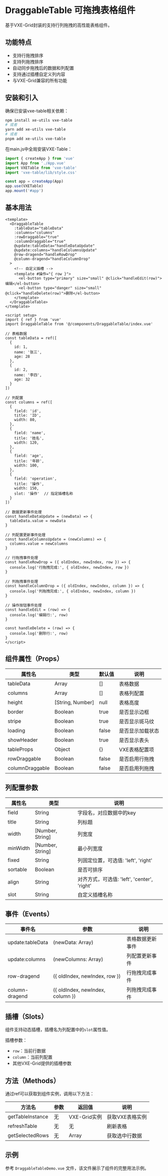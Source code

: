# DraggableTable 可拖拽表格组件

基于VXE-Grid封装的支持行列拖拽的高性能表格组件。

## 功能特点

- 支持行拖拽排序
- 支持列拖拽排序
- 自动同步拖拽后的数据和列配置
- 支持通过插槽自定义列内容
- 与VXE-Grid兼容的所有功能

## 安装和引入

确保已安装vxe-table相关依赖：

```bash
npm install xe-utils vxe-table
# 或者
yarn add xe-utils vxe-table
# 或者
pnpm add xe-utils vxe-table
```

在main.js中全局安装VXE-Table：

```js
import { createApp } from 'vue'
import App from './App.vue'
import VXETable from 'vxe-table'
import 'vxe-table/lib/style.css'

const app = createApp(App)
app.use(VXETable)
app.mount('#app')
```

## 基本用法

```vue
<template>
  <DraggableTable
    :tableData="tableData"
    :columns="columns"
    :rowDraggable="true"
    :columnDraggable="true"
    @update:tableData="handleDataUpdate"
    @update:columns="handleColumnsUpdate"
    @row-dragend="handleRowDrop"
    @column-dragend="handleColumnDrop"
  >
    <!-- 自定义插槽 -->
    <template #操作="{ row }">
      <el-button type="primary" size="small" @click="handleEdit(row)">编辑</el-button>
      <el-button type="danger" size="small" @click="handleDelete(row)">删除</el-button>
    </template>
  </DraggableTable>
</template>

<script setup>
import { ref } from 'vue'
import DraggableTable from '@/components/DraggableTable/index.vue'

// 表格数据
const tableData = ref([
  {
    id: 1,
    name: '张三',
    age: 28
  },
  {
    id: 2,
    name: '李四',
    age: 32
  }
])

// 列配置
const columns = ref([
  {
    field: 'id',
    title: 'ID',
    width: 80,
  },
  {
    field: 'name',
    title: '姓名',
    width: 120,
  },
  {
    field: 'age',
    title: '年龄',
    width: 100,
  },
  {
    field: 'operation',
    title: '操作',
    width: 150,
    slot: '操作'  // 指定插槽名称
  }
])

// 数据更新事件处理
const handleDataUpdate = (newData) => {
  tableData.value = newData
}

// 列配置更新事件处理
const handleColumnsUpdate = (newColumns) => {
  columns.value = newColumns
}

// 行拖拽事件处理
const handleRowDrop = ({ oldIndex, newIndex, row }) => {
  console.log('行拖拽完成:', { oldIndex, newIndex, row })
}

// 列拖拽事件处理
const handleColumnDrop = ({ oldIndex, newIndex, column }) => {
  console.log('列拖拽完成:', { oldIndex, newIndex, column })
}

// 操作按钮事件处理
const handleEdit = (row) => {
  console.log('编辑行:', row)
}

const handleDelete = (row) => {
  console.log('删除行:', row)
}
</script>
```

## 组件属性（Props）

| 属性名 | 类型 | 默认值 | 说明 |
| ------ | ---- | ------ | ---- |
| tableData | Array | [] | 表格数据 |
| columns | Array | [] | 表格列配置 |
| height | [String, Number] | null | 表格高度 |
| border | Boolean | true | 是否显示边框 |
| stripe | Boolean | true | 是否显示斑马纹 |
| loading | Boolean | false | 是否显示加载状态 |
| showHeader | Boolean | true | 是否显示表头 |
| tableProps | Object | {} | VXE表格配置项 |
| rowDraggable | Boolean | false | 是否启用行拖拽 |
| columnDraggable | Boolean | false | 是否启用列拖拽 |

## 列配置参数

| 属性名 | 类型 | 说明 |
| ------ | ---- | ---- |
| field | String | 字段名，对应数据中的key |
| title | String | 列标题 |
| width | [Number, String] | 列宽度 |
| minWidth | [Number, String] | 最小列宽度 |
| fixed | String | 列固定位置，可选值: 'left', 'right' |
| sortable | Boolean | 是否可排序 |
| align | String | 对齐方式，可选值: 'left', 'center', 'right' |
| slot | String | 自定义插槽名称 |

## 事件（Events）

| 事件名 | 参数 | 说明 |
| ------ | ---- | ---- |
| update:tableData | (newData: Array) | 表格数据更新事件 |
| update:columns | (newColumns: Array) | 列配置更新事件 |
| row-dragend | ({ oldIndex, newIndex, row }) | 行拖拽完成事件 |
| column-dragend | ({ oldIndex, newIndex, column }) | 列拖拽完成事件 |

## 插槽（Slots）

组件支持动态插槽，插槽名为列配置中的`slot`属性值。

插槽参数：
- `row`：当前行数据
- `column`：当前列配置
- 其他VXE-Grid提供的插槽参数

## 方法（Methods）

通过ref可以获取到组件实例，调用以下方法：

| 方法名 | 参数 | 返回值 | 说明 |
| ------ | ---- | ------ | ---- |
| getTableInstance | 无 | VXE-Grid实例 | 获取VXE表格实例 |
| refreshTable | 无 | 无 | 刷新表格 |
| getSelectedRows | 无 | Array | 获取选中行数据 |

## 示例

参考 `DraggableTableDemo.vue` 文件，该文件展示了组件的完整用法示例。 
